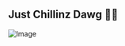 ## Just Chillinz Dawg 🤙✨

![Image](https://github.com/user-attachments/assets/17768cdd-3582-42f7-a8c6-c6ac250de185)
